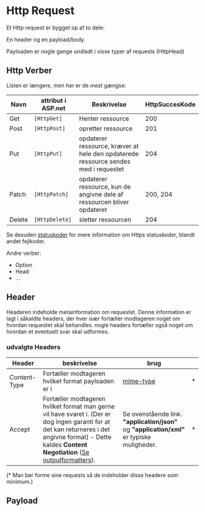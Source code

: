 # Http Request
Et Http request er bygget op af to dele:

En header og en payload/body.

Payloaden er nogle gange undladt i visse typer af requests (HttpHead)

## Http Verber
Listen er længere, men her er de mest gængse:

| Navn | attribut i ASP.net | Beskrivelse | HttpSuccesKode |
|---|---|---|---|
| Get | `[HttpGet]` | Henter ressource | 200 |
| Post | `[HttpPost]` | opretter ressource | 201 |
| Put | `[HttpPut]` | opdaterer ressource, kræver at hele den opdaterede ressource sendes med i requestet | 204 |
| Patch | `[HttpPatch]` | opdaterer ressource, kun de angivne dele af ressourcen bliver opdateret | 200, 204 |
| Delete | `[HttpDelete]` | sletter ressourcen | 204 |

Se desuden [statuskoder](httpstatuscodes.md) for mere information om Https statuskoder, blandt andet fejlkoder.

Andre verber:
- Option
- Head
- ...

## Header
Headeren indeholde metainformation om requestet. Denne information er lagt i såkaldte headers, der hver især fortæller modtageren noget om hvordan requestet skal behandles. nogle headers fortæller også noget om hvordan et eventuelt svar skal udformes.

### udvalgte Headers

| Header | beskrivelse | brug |  |
|---|---|---|---|
| Content-Type | Fortæller modtageren hvilket format payloaden er i | [mime-type](https://developer.mozilla.org/en-US/docs/Web/HTTP/Basics_of_HTTP/MIME_types) | * |
| Accept | Fortæller modtageren hvilket format man gerne vil have svaret i. (Der er dog ingen garanti for at det kan returneres i det angivne format) - Dette kaldes __Content Negotiation__ ([Se outputformatters](outputformatter.md)). | Se ovenstående link. __"application/json"__ og __"application/xml"__ er typiske muligheder.  | * |

(* Man bør forme sine requests så de indeholder disse headere som minimum.)

## Payload
